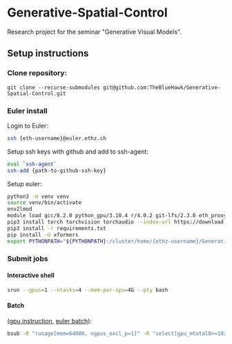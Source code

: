 # Generative-Spatial-Control
Research project for the seminar "Generative Visual Models".




## Setup instructions

### Clone repository:

`git clone --recurse-submodules git@github.com:TheBlueHawk/Generative-Spatial-Control.git`

### Euler install
Login to Euler:
```bash
ssh {eth-username}@euler.ethz.ch
```
Setup ssh keys with github and add to ssh-agent:
```bash
eval `ssh-agent`
ssh-add {path-to-github-ssh-key}
```
Setup euler:
```bash
python3 -m venv venv
source venv/bin/activate
env2lmod
module load gcc/8.2.0 python_gpu/3.10.4 r/4.0.2 git-lfs/2.3.0 eth_proxy npm/6.14.9
pip3 install torch torchvision torchaudio --index-url https://download.pytorch.org/whl/cu118
pip3 install -r requirements.txt
pip install -U xformers
export PYTHONPATH="${PYTHONPATH}:/cluster/home/{ethz-username}/Generative-Spatial-Control"
```

### Submit jobs
#### Interactive shell
```bash
srun --gpus=1 --ntasks=4 --mem-per-cpu=4G --pty bash
```


#### Batch
([gpu instruction](https://scicomp.ethz.ch/wiki/Getting_started_with_GPUs), [euler batch](https://scicomp.ethz.ch/wiki/Using_the_batch_system)):
```bash
bsub -R "rusage[mem=64000, ngpus_excl_p=1]" -R "select[gpu_mtotal0>=10240]" -oo log.out -eo error.out -W 23:59 -B -N <your_python_command>
```
